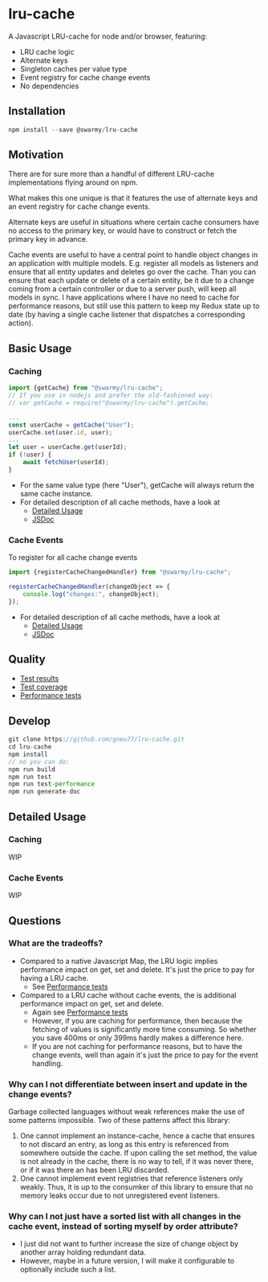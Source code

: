 # lru-cache
A Javascript LRU-cache for node and/or browser, featuring:
* LRU cache logic
* Alternate keys
* Singleton caches per value type
* Event registry for cache change events
* No dependencies

## Installation
```javascript
npm install --save @swarmy/lru-cache
```

## Motivation
There are for sure more than a handful of different LRU-cache implementations flying around on npm.

What makes this one unique is that it features the use of alternate keys and an event registry for cache change events.

Alternate keys are useful in situations where certain cache consumers have no access to the primary key, or would have to construct or fetch the primary key in advance.

Cache events are useful to have a central point to handle object changes in an application with multiple models. E.g. register all models as listeners and ensure that all entity updates and deletes go over the cache. Than you can ensure that each update or delete of a certain entity, be it due to a change coming from a certain controller or due to a server push, will keep all models in sync. I have applications where I have no need to cache for performance reasons, but still use this pattern to keep my Redux state up to date (by having a single cache listener that dispatches a corresponding action).

## Basic Usage

### Caching
```javascript
import {getCache} from "@swarmy/lru-cache";
// If you use in nodejs and prefer the old-fashioned way:
// var getCache = require("@swarmy/lru-cache").getCache;

...
const userCache = getCache("User");
userCache.set(user.id, user);
...
let user = userCache.get(userId);
if (!user) {
    await fetchUser(userId);
}
```
* For the same value type (here "User"), getCache will always return the same cache instance.
* For detailed description of all cache methods, have a look at
    * [Detailed Usage](#caching-detail)
    * [JSDoc](https://rawcdn.githack.com/gneu77/lru-cache/a58e345708cb07d4f24434eba9ea4760d61a264b/docs/index.html)

### Cache Events
To register for all cache change events
```javascript
import {registerCacheChangedHandler} from "@swarmy/lru-cache";

registerCacheChangedHandler(changeObject => {
    console.log("changes:", changeObject);
});
```
* For detailed description of all cache methods, have a look at
    * [Detailed Usage](#cache-events-detail)
    * [JSDoc](https://rawcdn.githack.com/gneu77/lru-cache/a58e345708cb07d4f24434eba9ea4760d61a264b/docs/index.html)

## Quality
* [Test results](https://rawcdn.githack.com/gneu77/lru-cache/a58e345708cb07d4f24434eba9ea4760d61a264b/test-report.html)
* [Test coverage](https://rawcdn.githack.com/gneu77/lru-cache/a58e345708cb07d4f24434eba9ea4760d61a264b/coverage/index.html)
* [Performance tests](https://rawcdn.githack.com/gneu77/lru-cache/a58e345708cb07d4f24434eba9ea4760d61a264b/performance-report.html)

## Develop
```javascript
git clone https://github.com/gneu77/lru-cache.git
cd lru-cache
npm install
// no you can do:
npm run build
npm run test
npm run test-performance
npm run generate-doc
```

## Detailed Usage

### Caching <a name="caching-detail"></a>
WIP

### Cache Events <a name="cache-events-detail"></a>
WIP

## Questions

### What are the tradeoffs?
* Compared to a native Javascript Map, the LRU logic implies performance impact on get, set and delete. It's just the price to pay for having a LRU cache.
    * See [Performance tests](https://rawcdn.githack.com/gneu77/lru-cache/a58e345708cb07d4f24434eba9ea4760d61a264b/performance-report.html)
* Compared to a LRU cache without cache events, the is additional performance impact on get, set and delete.
    * Again see [Performance tests](https://rawcdn.githack.com/gneu77/lru-cache/a58e345708cb07d4f24434eba9ea4760d61a264b/performance-report.html)
    * However, if you are caching for performance, then because the fetching of values is significantly more time consuming. So whether you save 400ms or only 399ms hardly makes a difference here.
    * If you are not caching for performance reasons, but to have the change events, well than again it's just the price to pay for the event handling.


### Why can I not differentiate between insert and update in the change events?
Garbage collected languages without weak references make the use of some patterns impossible. Two of these patterns affect this library:
1. One cannot implement an instance-cache, hence a cache that ensures to not discard an entry, as long as this entry is referenced from somewhere outside the cache. If upon calling the set method, the value is not already in the cache, there is no way to tell, if it was never there, or if it was there an has been LRU discarded.
2. One cannot implement event registries that reference listeners only weakly. Thus, it is up to the consumker of this library to ensure that no memory leaks occur due to not unregistered event listeners.

### Why can I not just have a sorted list with all changes in the cache event, instead of sorting myself by order attribute?
* I just did not want to further increase the size of change object by another array holding redundant data.
* However, maybe in a future version, I will make it configurable to optionally include such a list.
